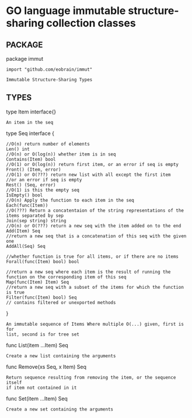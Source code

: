 GO language immutable structure-sharing collection classes
==========================================================

PACKAGE
-----

package immut

    import "github.com/eobrain/immut"

    Immutable Structure-Sharing Types

TYPES
-----

type Item interface{}

    An item in the seq

type Seq interface {

    //O(n) return number of elements
    Len() int
    //O(n) or O(log(n)) whether item is in seq
    Contains(Item) bool
    //O(1) or O(log(n)) return first item, or an error if seq is empty
    Front() (Item, error)
    //O(1) or O(???) return new list with all except the first item
    //or an error if seq is empty
    Rest() (Seq, error)
    //O(1) is this the empty seq
    IsEmpty() bool
    //O(n) Apply the function to each item in the seq
    Each(func(Item))
    //O(???) Return a concatentaion of the string representations of the items separated by sep
    Join(sep string) string
    //O(n) or O(???) return a new seq with the item added on to the end
    Add(Item) Seq
    //return a new seq that is a concatenation of this seq with the given one
    AddAll(Seq) Seq

    //whether function is true for all items, or if there are no items
    Forall(func(Item) bool) bool

    //return a new seq where each item is the result of running the function on the corresponding item of this seq
    Map(func(Item) Item) Seq
    //return a new seq with a subset of the items for which the function is true
    Filter(func(Item) bool) Seq
    // contains filtered or unexported methods
}

    An immutable sequence of Items Where multiple O(...) given, first is for
    list, second is for tree set

func List(item ...Item) Seq

    Create a new list containing the arguments

func Remove(xs Seq, x Item) Seq

    Return sequence resulting from removing the item, or the sequence itself
    if item not contained in it

func Set(item ...Item) Seq

    Create a new set containing the arguments


